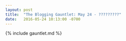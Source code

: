 ```yaml
---
layout: post
title:  "The Blogging Gauntlet: May 24 - ?????????"
date:   2016-05-24 10:13:00 -0700
---
```


{% include gauntlet.md %}
